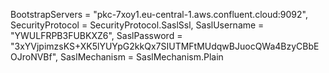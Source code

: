 BootstrapServers = "pkc-7xoy1.eu-central-1.aws.confluent.cloud:9092",
SecurityProtocol = SecurityProtocol.SaslSsl,
SaslUsername = "YWULFRPB3FUBKXZ6",
SaslPassword = "3xYVjpimzsKS+XK5lYUYpG2kkQx7SIUTMFtMUdqwBJuocQWa4BzyCBbEOJroNVBf",
SaslMechanism = SaslMechanism.Plain
